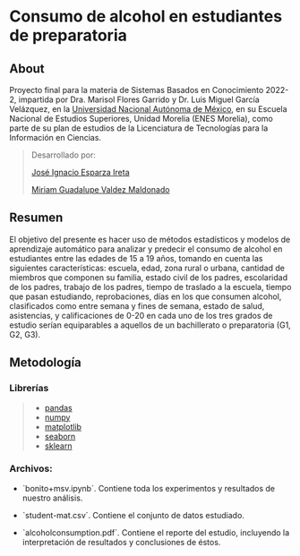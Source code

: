 # Consumo de alcohol en estudiantes de preparatoria 

## About
Proyecto final para la materia de Sistemas Basados en Conocimiento 2022-2, impartida por Dra. Marisol Flores Garrido y Dr. Luis Miguel García Velázquez, en la [Universidad Nacional Autónoma de México](https://www.unam.mx/), en su Escuela Nacional de Estudios Superiores, Unidad Morelia (ENES Morelia), como parte de su plan de estudios de la Licenciatura de Tecnologías para la Información en Ciencias.
>
> Desarrollado por:
> 
> [José Ignacio Esparza Ireta](https://github.com/ignacio-ireta/)
>
> [Miriam Guadalupe Valdez Maldonado](https://github.com/mirluvams/)

## Resumen
El objetivo del presente es hacer uso de métodos estadísticos y modelos de aprendizaje automático para analizar y predecir el consumo de alcohol en estudiantes entre las edades de 15 a 19 años, tomando en cuenta las siguientes características: escuela, edad, zona rural o urbana, cantidad de miembros que componen su familia, estado civil de los padres, escolaridad de los padres, trabajo de los padres, tiempo de traslado a la escuela, tiempo que pasan estudiando, reprobaciones, días en los que consumen alcohol, clasificados como entre semana y fines de semana, estado de salud, asistencias, y calificaciones de 0-20 en cada uno de los tres grados de estudio serían equiparables a aquellos de un bachillerato o preparatoria (G1, G2, G3).

## Metodología
### Librerías
> * [pandas](https://pandas.pydata.org/)
> * [numpy](https://numpy.org/) 
> * [matplotlib](https://matplotlib.org/) 
> * [seaborn](https://seaborn.pydata.org/)
> * [sklearn](https://scikit-learn.org/stable/)
> 
### Archivos:
>
- `bonito+msv.ipynb´. Contiene toda los experimentos y resultados de nuestro análisis.
>
- `student-mat.csv´. Contiene el conjunto de datos estudiado.
>
- `alcoholconsumption.pdf´. Contiene el reporte del estudio, incluyendo la interpretación de resultados y conclusiones de éstos.

